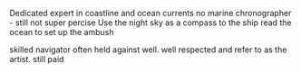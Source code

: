 Dedicated expert in coastline and ocean currents
no marine chronographer - still not super percise
Use the night sky as a compass to the ship
read the ocean to set up the ambush

skilled navigator
often held against well. well respected and refer to as the artist. still paid

